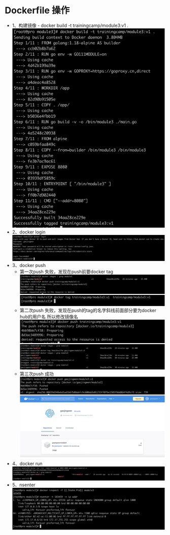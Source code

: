 # Dockerfile 操作
  - 1、构建镜像 - docker build -t trainingcamp/module3:v1 .
      ![avatar](/images/docker_build.png)
  - 2、docker login
      ![avatar](/images/docker_login.png)
  - 3、docker push
       - 第一次push 失败，发现在push前要docker tag
       ![avatar](/images/docker_push_1.png)
       ![avatar](/images/docker_tag.png)
       - 第二次push 失败，发现在push的tag的名字斜线前面部分要为docker hub的用户名 所以修改镜像名
       ![avatar](/images/docker_push_2.png)
       ![avatar](/images/docker_image_rename.png)
       - 第三次push 成功
       ![avatar](/images/docker_push_3.png)
       ![avatar](/images/docker_hub.png)
  - 4、docker run
       ![avatar](/images/docker_run.png)
  - 5、nsenter
       ![avatar](/images/nsenter.png)